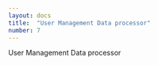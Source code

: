 ```yaml
---
layout: docs
title:  "User Management Data processor"
number: 7
---
```



User Management Data processor
